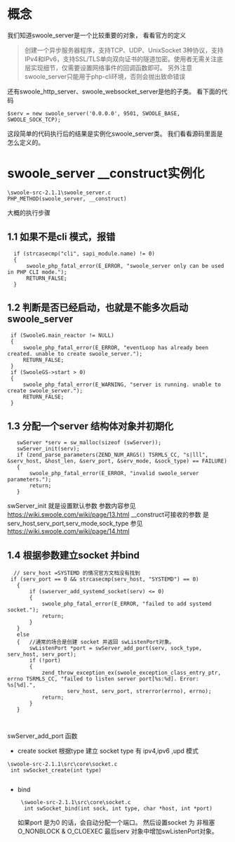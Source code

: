 # 概念
我们知道swoole_server是一个比较重要的对象，
看看官方的定义
>创建一个异步服务器程序，支持TCP、UDP、UnixSocket 3种协议，支持IPv4和IPv6，支持SSL/TLS单向双向证书的隧道加密。使用者无需关注底层实现细节，仅需要设置网络事件的回调函数即可。
另外注意
>swoole_server只能用于php-cli环境，否则会抛出致命错误

还有swoole_http_server、swoole_websocket_server是他的子类。
看下面的代码
```
$serv = new swoole_server('0.0.0.0', 9501, SWOOLE_BASE, SWOOLE_SOCK_TCP);
```
这段简单的代码执行后的结果是实例化swoole_server类。
我们看看源码里面是怎么定义的。

# swoole_server __construct实例化
```
\swoole-src-2.1.1\swoole_server.c
PHP_METHOD(swoole_server, __construct)

```
大概的执行步骤
  ## 1.1 如果不是cli 模式，报错
  ```
    if (strcasecmp("cli", sapi_module.name) != 0)
    {
        swoole_php_fatal_error(E_ERROR, "swoole_server only can be used in PHP CLI mode.");
        RETURN_FALSE;
    }
 ```
  ## 1.2 判断是否已经启动，也就是不能多次启动swoole_server
   ```
    if (SwooleG.main_reactor != NULL)
    {
        swoole_php_fatal_error(E_ERROR, "eventLoop has already been created. unable to create swoole_server.");
        RETURN_FALSE;
    }
    if (SwooleGS->start > 0)
    {
        swoole_php_fatal_error(E_WARNING, "server is running. unable to create swoole_server.");
        RETURN_FALSE;
    }
  ```
   ## 1.3  分配一个server 结构体对象并初期化    
 ```
    swServer *serv = sw_malloc(sizeof (swServer));
    swServer_init(serv);
    if (zend_parse_parameters(ZEND_NUM_ARGS() TSRMLS_CC, "s|lll", &serv_host, &host_len, &serv_port, &serv_mode, &sock_type) == FAILURE)
    {
        swoole_php_fatal_error(E_ERROR, "invalid swoole_server parameters.");
        return;
    }
 ```
  swServer_init 就是设置默认参数
  参数内容参见 <https://wiki.swoole.com/wiki/page/13.html>
   __construct可接收的参数 是
   serv_host,serv_port,serv_mode,sock_type
   参见 <https://wiki.swoole.com/wiki/page/14.html>
 ## 1.4 根据参数建立socket  并bind
 ```
   // serv_host =SYSTEMD 的情况官方文档没有找到
  if (serv_port == 0 && strcasecmp(serv_host, "SYSTEMD") == 0)
    {
        if (swserver_add_systemd_socket(serv) <= 0)
        {
            swoole_php_fatal_error(E_ERROR, "failed to add systemd socket.");
            return;
        }
    }
    else
    {   //通常的场合是创建 socket 并返回 swListenPort对象。
        swListenPort *port = swServer_add_port(serv, sock_type, serv_host, serv_port);
        if (!port)
        {
            zend_throw_exception_ex(swoole_exception_class_entry_ptr, errno TSRMLS_CC, "failed to listen server port[%s:%d]. Error: %s[%d].",
                    serv_host, serv_port, strerror(errno), errno);
            return;
        }
    }

    

 ```
  swServer_add_port  函数
  + create socket 
    根据type 建立 socket 
    type  有 ipv4,ipv6 ,upd 模式
   ```
   \swoole-src-2.1.1\src\core\socket.c
    int swSocket_create(int type)
    
   ```
 + bind 
    ```
     \swoole-src-2.1.1\src\core\socket.c
      int swSocket_bind(int sock, int type, char *host, int *port)      
    ```
    如果port 是为0 的话，会自动分配一个端口。
    然后设置socket 为 非租塞 O_NONBLOCK & O_CLOEXEC
    最后serv 对象中增加swListenPort对象。














